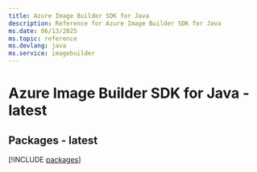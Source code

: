 ```yaml
---
title: Azure Image Builder SDK for Java
description: Reference for Azure Image Builder SDK for Java
ms.date: 06/13/2025
ms.topic: reference
ms.devlang: java
ms.service: imagebuilder
---
```

# Azure Image Builder SDK for Java - latest
## Packages - latest
[!INCLUDE [packages](image-builder-index.md)]